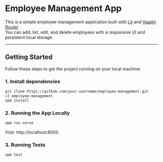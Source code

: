 # Employee Management App

This is a simple employee management application built with [Lit](https://lit.dev/) and [Vaadin Router](https://vaadin.com/router).  
You can add, list, edit, and delete employees with a responsive UI and persistent local storage.

---

## Getting Started

Follow these steps to get the project running on your local machine:

### 1. Install dependencies

```bash
git clone https://github.com/your-username/employee-management.git
cd employee-management
npm install
 ```

### 2. Running the App Locally

```bash
npm run serve
 ```
Visit: http://localhost:8000

### 3. Running Tests

```bash
npm test
 ```

